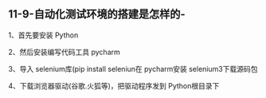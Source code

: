 ## 11-9-自动化测试环境的搭建是怎样的-

1、首先要安装 Python

2、然后安装编写代码工具 pycharm

3、导入 selenium库(pip install seleniun在 pycharm安装 selenium3下载源码包

4、下载浏览器驱动(谷歌.火狐等)，把驱动程序发到 Python根目录下
